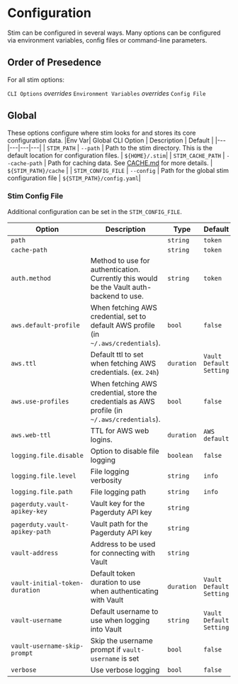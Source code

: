 # Configuration
Stim can be configured in several ways.  Many options can be configured via environment variables, config files or command-line parameters.

## Order of Presedence
For all stim options:

`CLI Options` *overrides* `Environment Variables` *overrides* `Config File`

## Global
These options configure where stim looks for and stores its core configuration data.
|Env Var| Global CLI Option | Description | Default |
|---|---|---|---|
| `STIM_PATH` | `--path` | Path to the stim directory.  This is the default location for configuration files. | `${HOME}/.stim`|
| `STIM_CACHE_PATH` | `--cache-path` | Path for caching data. See [CACHE.md](CACHE.md) for more details. | `${STIM_PATH}/cache` |
| `STIM_CONFIG_FILE` | `--config` | Path for the global stim configuration file | `${STIM_PATH}/config.yaml`|

### Stim Config File
Additional configuration can be set in the `STIM_CONFIG_FILE`.

| Option | Description | Type | Default |
|---|---|---|---|
| `path` |  | `string` | `token` |
| `cache-path` |  | `string` | `token` |
| `auth.method` | Method to use for authentication.  Currently this would be the Vault auth-backend to use. | `string` | `token` |
| `aws.default-profile` | When fetching AWS credential, set to default AWS profile (in `~/.aws/credentials`). | `bool` | `false` |
| `aws.ttl` | Default ttl to set when fetching AWS credentials. (ex. `24h`) | `duration` | `Vault Default Setting` |
| `aws.use-profiles` | When fetching AWS credential, store the credentials as AWS profile (in `~/.aws/credentials`). | `bool` | `false` |
| `aws.web-ttl` | TTL for AWS web logins. | `duration` | `AWS default` |
| `logging.file.disable` | Option to disable file logging | `boolean` | `false` |
| `logging.file.level` | File logging verbosity | `string` | `info` |
| `logging.file.path` | File logging path | `string` | `info` |
| `pagerduty.vault-apikey-key` | Vault key for the Pagerduty API key | `string` | ` ` |
| `pagerduty.vault-apikey-path` | Vault path for the Pagerduty API key | `string` | ` ` |
| `vault-address` | Address to be used for connecting with Vault | `string` | ` ` |
| `vault-initial-token-duration` | Default token duration to use when authenticating with Vault | `duration` | `Vault Default Setting` |
| `vault-username` | Default username to use when logging into Vault | `string` | `Vault Default Setting` |
| `vault-username-skip-prompt` | Skip the username prompt if `vault-username` is set | `bool` | `false` |
| `verbose` | Use verbose logging | `bool` | `false` |
